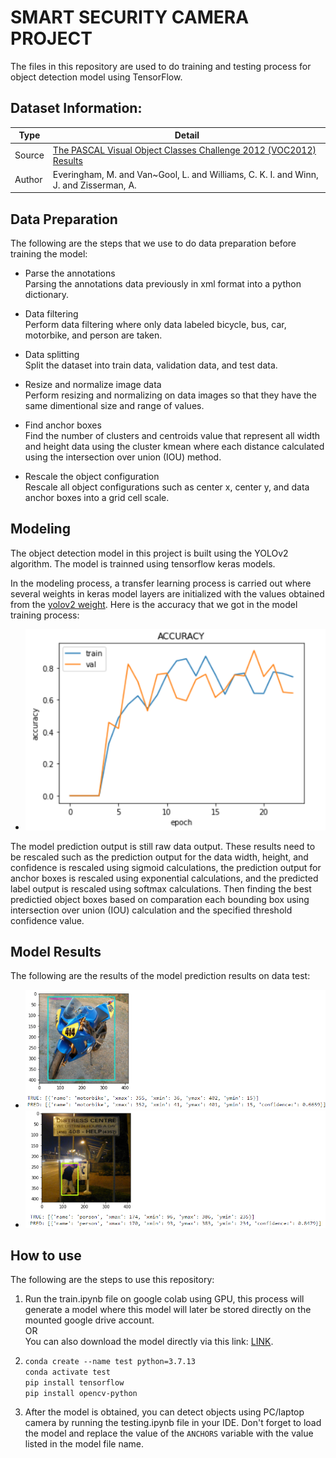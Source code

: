 # **SMART SECURITY CAMERA PROJECT**

The files in this repository are used to do training and testing process for object detection model using TensorFlow.

## Dataset Information:

| Type | Detail |
| ----- | ----- |
| Source | [The PASCAL Visual Object Classes Challenge 2012 (VOC2012) Results](http://host.robots.ox.ac.uk/pascal/VOC/voc2012/) |
| Author | Everingham, M. and Van~Gool, L. and Williams, C. K. I. and Winn, J. and Zisserman, A. |


## Data Preparation
The following are the steps that we use to do data preparation before training the model:<br>

- Parse the annotations<br>
Parsing the annotations data previously in xml format into a python dictionary.

- Data filtering<br>
Perform data filtering where only data labeled bicycle, bus, car, motorbike, and person are taken.

- Data splitting<br>
Split the dataset into train data, validation data, and test data.

- Resize and normalize image data<br>
Perform resizing and normalizing on data images so that they have the same dimentional size and range of values.

- Find anchor boxes<br>
Find the number of clusters and centroids value that represent all width and height data using the cluster kmean where each distance calculated using the intersection over union (IOU) method.

- Rescale the object configuration<br>
Rescale all object configurations such as center x, center y, and data anchor boxes into a grid cell scale.


## Modeling

The object detection model in this project is built using the YOLOv2 algorithm. The model is trainned using tensorflow keras models.

In the modeling process, a transfer learning process is carried out where several weights in keras model layers are initialized with the values obtained from the [yolov2 weight](https://pjreddie.com/darknet/yolov2/). Here is the accuracy that we got in the model training process:
- ![Accuracy](./assets/3.png)<br>

The model prediction output is still raw data output. These results need to be rescaled such as the prediction output for the data width, height, and confidence is rescaled using sigmoid calculations, the prediction output for anchor boxes is rescaled using exponential calculations, and the predicted label output is rescaled using softmax calculations. Then finding the best predictied object boxes based on comparation each bounding box using intersection over union (IOU) calculation and the specified threshold confidence value.


## Model Results

The following are the results of the model prediction results on data test:

- ![Testing result](./assets/1.png)
- ![Testing result](./assets/2.png)


## How to use

The following are the steps to use this repository:

1. Run the train.ipynb file on google colab using GPU, this process will generate a model where this model will later be stored directly on the mounted google drive account.<br>
OR<br>
You can also download the model directly via this link: [LINK](https://drive.google.com/drive/folders/1AzrFCmpyjkhPBnCQHWUBDc0IfMfLvrSU?usp=sharing).

2. `conda create --name test python=3.7.13`<br>
`conda activate test`<br>
`pip install tensorflow`<br>
`pip install opencv-python`

3. After the model is obtained, you can detect objects using PC/laptop camera by running the testing.ipynb file in your IDE. Don't forget to load the model and replace the value of the `ANCHORS` variable with the value listed in the model file name.